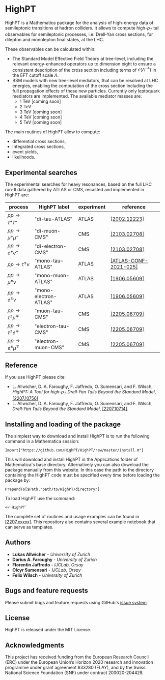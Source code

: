 # HighPT

HighPT is a Mathematica package for the analysis of high-energy data of semileptonic transitions at hadron colliders. It allows to compute high-$p_T$ tail observables for semileptonic processes, i.e. Drell-Yan cross sections, for dilepton and monolepton final states, at the LHC. 

These observables can be calculated within:
* The Standard Model Effective Field Theory at tree-level, including the relevant energy-enhanced operators up to dimension eight to ensure a consistent description of the cross section including terms of $\mathcal{O}(\Lambda^{−4})$ in the EFT cutoff scale $\Lambda$.
* BSM models with new tree-level mediators, that can be resolved at LHC energies, enabling the computation of the cross section including the full propagation effects of these new particles. Currently only leptoquark mediators are implemented. The available mediator masses are:
    * 1 TeV \[coming soon\]
    * 2 TeV
    * 3 TeV \[coming soon\]
    * 4 TeV \[coming soon\]
    * 5 TeV \[coming soon\]

The main routines of HighPT allow to compute:
* differential cross sections,
* integrated cross sections,
* event yields,
* likelihoods.

## Experimental searches

The experimental searches for heavy resonances, based on the full LHC run-II data gathered by ATLAS or CMS, recasted and implemented in HighPT are:

| process | HighPT label | experiment | reference |
| ------- | ------------ | ---------- | --------- |
| $pp\to\tau^+\tau^-$ | \"di-tau-ATLAS\" | ATLAS | [\[2002.12223\]](http://arxiv.org/abs/2002.12223) |
| $pp\to\mu^+\mu^-$ | \"di-muon-CMS\" | CMS | [\[2103.02708\]](http://arxiv.org/abs/2103.02708) |
| $pp\to e^+ e^-$ | \"di-electron-CMS\" | CMS | [\[2103.02708\]](http://arxiv.org/abs/2103.02708) |
| $pp\to\tau^\pm\nu$ | \"mono-tau-ATLAS\" | ATLAS | [\[ATLAS-CONF-2021-025\]](https://cds.cern.ch/record/2773301/) |
| $pp\to\mu^\pm\nu$ | \"mono-muon-ATLAS\" | ATLAS | [\[1906.05609\]](http://arxiv.org/abs/1906.05609) |
| $pp\to e^\pm\nu$ | \"mono-electron-ATLAS\" | ATLAS | [\[1906.05609\]](http://arxiv.org/abs/1906.05609) |
| $pp\to\tau^\pm\mu^\mp$ | \"muon-tau-CMS\" | CMS | [\[2205.06709\]](http://arxiv.org/abs/2205.06709) |
| $pp\to\tau^\pm e^\mp$ | \"electron-tau-CMS\" | CMS | [\[2205.06709\]](http://arxiv.org/abs/2205.06709) |
| $pp\to e^\pm\mu^\mp$ | \"electron-muon-CMS\" | CMS | [\[2205.06709\]](http://arxiv.org/abs/2205.06709) |


## Reference

If you use HighPT please cite: 
* L. Allwicher, D. A. Faroughy, F. Jaffredo, O. Sumensari, and F. Wilsch, *HighPT: A Tool for high-*$p_T$ *Drell-Yan Tails Beyond the Standard Model*, [\[2207.10756\]](http://arxiv.org/abs/2207.10756)
* L. Allwicher, D. A. Faroughy, F. Jaffredo, O. Sumensari, and F. Wilsch, *Drell-Yan Tails Beyond the Standard Model*, [\[2207.10714\]](http://arxiv.org/abs/2207.10714).

## Installing and loading of the package

The simplest way to download and install HighPT is to run the following command in a Mathematica session:

```
Import["https://github.com/HighPT/HighPT/raw/master/install.m"]
```

This will download and install HighPT in the Applications folder of Mathematica's base directory. 
Alternatively you can also download the package manually from this website. In this case the path to the directory containing the HighPT code must be specified every time before loading the package by:
```
PrependTo[$Path,"path/to/HighPT/directory"]
```

To load HighPT use the command:

```
<< HighPT`
```

The complete set of routines and usage examples can be found in [\[2207.xxxxx\]](https://arxiv.org/abs/2207.xxxxx). This repository also contains several example notebook that can serve as templates.

## Authors

* **Lukas Allwicher** - *University of Zurich*
* **Darius A. Faroughy** - *University of Zurich*
* **Florentin Jaffredo** - *IJCLab, Orsay*
* **Olcyr Sumensari** - *IJCLab, Orsay*
* **Felix Wilsch** - *University of Zurich*

## Bugs and feature requests

Please submit bugs and feature requests using GitHub's [issue system](https://github.com/HighPT/HighPT/issues).

## License

HighPT is released under the MIT License.


## Acknowledgments

This project has received funding from the European Research Council (ERC) under the European Union’s Horizon 2020 research and innovation programme under grant agreement 833280 (FLAY), and by the Swiss National Science Foundation (SNF) under contract 200020-204428.
